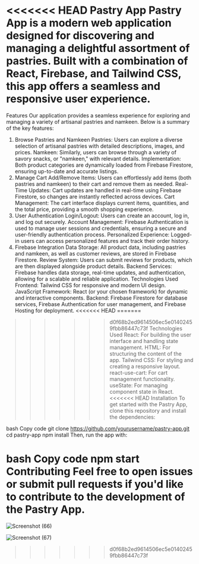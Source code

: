 
<<<<<<< HEAD
Pastry App
Pastry App is a modern web application designed for discovering and managing a delightful assortment of pastries. Built with a combination of React, Firebase, and Tailwind CSS, this app offers a seamless and responsive user experience.
=======
Features
Our application provides a seamless experience for exploring and managing a variety of artisanal pastries and namkeen. Below is a summary of the key features:

1. Browse Pastries and Namkeen
Pastries: Users can explore a diverse selection of artisanal pastries with detailed descriptions, images, and prices.
Namkeen: Similarly, users can browse through a variety of savory snacks, or "namkeen," with relevant details.
Implementation: Both product categories are dynamically loaded from Firebase Firestore, ensuring up-to-date and accurate listings.
2. Manage Cart
Add/Remove Items: Users can effortlessly add items (both pastries and namkeen) to their cart and remove them as needed.
Real-Time Updates: Cart updates are handled in real-time using Firebase Firestore, so changes are instantly reflected across devices.
Cart Management: The cart interface displays current items, quantities, and the total price, providing a smooth shopping experience.
3. User Authentication
Login/Logout: Users can create an account, log in, and log out securely.
Account Management: Firebase Authentication is used to manage user sessions and credentials, ensuring a secure and user-friendly authentication process.
Personalized Experience: Logged-in users can access personalized features and track their order history.
4. Firebase Integration
Data Storage: All product data, including pastries and namkeen, as well as customer reviews, are stored in Firebase Firestore.
Review System: Users can submit reviews for products, which are then displayed alongside product details.
Backend Services: Firebase handles data storage, real-time updates, and authentication, allowing for a scalable and reliable application.
Technologies Used
Frontend: Tailwind CSS for responsive and modern UI design.
JavaScript Framework: React (or your chosen framework) for dynamic and interactive components.
Backend: Firebase Firestore for database services, Firebase Authentication for user management, and Firebase Hosting for deployment.
<<<<<<< HEAD
=======

>>>>>>> d0f68b2ed9614506ec5e01402459fbb86447c73f
Technologies Used
React: For building the user interface and handling state management.
HTML: For structuring the content of the app.
Tailwind CSS: For styling and creating a responsive layout.
react-use-cart: For cart management functionality.
useState: For managing component state in React.
<<<<<<< HEAD
Installation
To get started with the Pastry App, clone this repository and install the dependencies:

bash
Copy code
git clone https://github.com/yourusername/pastry-app.git
cd pastry-app
npm install
Then, run the app with:

bash
Copy code
npm start
Contributing
Feel free to open issues or submit pull requests if you'd like to contribute to the development of the Pastry App.
=======



![Screenshot (66)](https://github.com/user-attachments/assets/12d040a4-1365-4b3a-a21d-6acfddbb146a)

![Screenshot (67)](https://github.com/user-attachments/assets/83ca82f1-d4d3-4f64-ac91-6c918e058b5a)


>>>>>>> d0f68b2ed9614506ec5e01402459fbb86447c73f
